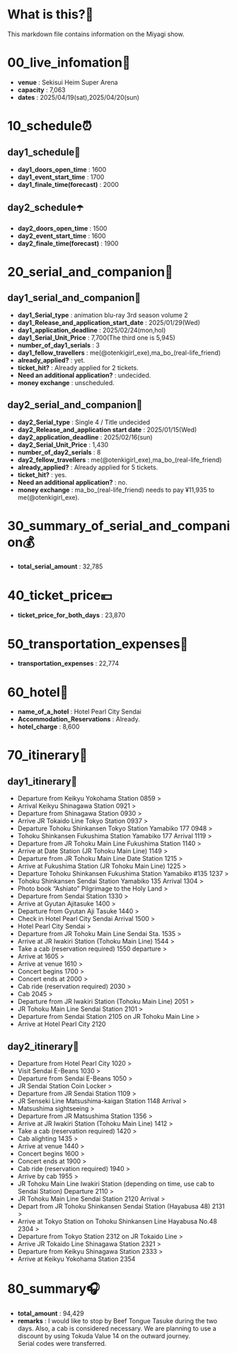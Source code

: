 # What is this?👀
<p>This markdown file contains information on the Miyagi show.</p>

# 00_live_infomation📅

- **venue** : Sekisui Heim Super Arena
- **capacity** : 7,063
- **dates** : 2025/04/19(sat),2025/04/20(sun)

# 10_schedule⏰

## day1_schedule🥁

- **day1_doors_open_time** : 1600
- **day1_event_start_time** : 1700
- **day1_finale_time(forecast)** : 2000

## day2_schedule☂️

- **day2_doors_open_time** : 1500
- **day2_event_start_time** : 1600
- **day2_finale_time(forecast)** : 1900

# 20_serial_and_companion📃

## day1_serial_and_companion🔖

- **day1_Serial_type** : animation blu-ray 3rd season volume 2
- **day1_Release_and_application_start_date** : 2025/01/29(Wed)
- **day1_application_deadline** : 2025/02/24(mon,hol)
- **day1_Serial_Unit_Price** : 7,700(The third one is 5,945)
- **number_of_day1_serials** : 3
- **day1_fellow_travellers** : me(@otenkigirl_exe),ma_bo_(real-life_friend)
- **already_applied?** : yet.
- **ticket_hit?** : Already applied for 2 tickets.
- **Need an additional application?** : undecided.
- **money exchange** : unscheduled.

## day2_serial_and_companion📰

- **day2_Serial_type** : Single 4 / Title undecided
- **day2_Release_and_application start date** : 2025/01/15(Wed)
- **day2_application_deadline** : 2025/02/16(sun)
- **day2_Serial_Unit_Price** : 1,430
- **number_of_day2_serials** : 8
- **day2_fellow_travellers** : me(@otenkigirl_exe),ma_bo_(real-life_friend)
- **already_applied?** : Already applied for 5 tickets.
- **ticket_hit?** : yes.
- **Need an additional application?** : no.
- **money exchange** : ma_bo_(real-life_friend) needs to pay ¥11,935 to me(@otenkigirl_exe).

# 30_summary_of_serial_and_companion💰

- **total_serial_amount** : 32,785

# 40_ticket_price💴

- **ticket_price_for_both_days** : 23,870

# 50_transportation_expenses🚅

- **transportation_expenses** : 22,774

# 60_hotel🏨

- **name_of_a_hotel** : Hotel Pearl City Sendai
- **Accommodation_Reservations** : Already.
- **hotel_charge** : 8,600

# 70_itinerary🛴

## day1_itinerary🚀

- Departure from Keikyu Yokohama Station 0859 >
- Arrival Keikyu Shinagawa Station 0921 >
- Departure from Shinagawa Station 0930 >
- Arrive JR Tokaido Line Tokyo Station 0937 >
- Departure Tohoku Shinkansen Tokyo Station Yamabiko 177 0948 >
- Tohoku Shinkansen Fukushima Station Yamabiko 177 Arrival 1119 >
- Departure from JR Tohoku Main Line Fukushima Station 1140 >
- Arrive at Date Station (JR Tohoku Main Line) 1149 >
- Departure from JR Tohoku Main Line Date Station 1215 >
- Arrive at Fukushima Station (JR Tohoku Main Line) 1225 >
- Departure Tohoku Shinkansen Fukushima Station Yamabiko #135 1237 >
- Tohoku Shinkansen Sendai Station Yamabiko 135 Arrival 1304 >
- Photo book “Ashiato” Pilgrimage to the Holy Land >
- Departure from Sendai Station 1330 >
- Arrive at Gyutan Ajitasuke 1400 >
- Departure from Gyutan Aji Tasuke 1440 >
- Check in Hotel Pearl City Sendai Arrival 1500 >
- Hotel Pearl City Sendai >
- Departure from JR Tohoku Main Line Sendai Sta. 1535 >
- Arrive at JR Iwakiri Station (Tohoku Main Line) 1544 >
- Take a cab (reservation required) 1550 departure >
- Arrive at 1605 >
- Arrive at venue 1610 >
- Concert begins 1700 >
- Concert ends at 2000 >
- Cab ride (reservation required) 2030 >
- Cab 2045 >
- Departure from JR Iwakiri Station (Tohoku Main Line) 2051 >
- JR Tohoku Main Line Sendai Station 2101 >
- Departure from Sendai Station 2105 on JR Tohoku Main Line >
- Arrive at Hotel Pearl City 2120

## day2_itinerary🚢

- Departure from Hotel Pearl City 1020 >
- Visit Sendai E-Beans 1030 >
- Departure from Sendai E-Beans 1050 >
- JR Sendai Station Coin Locker >
- Departure from JR Sendai Station 1109 >
- JR Senseki Line Matsushima-kaigan Station 1148 Arrival >
- Matsushima sightseeing >
- Departure from JR Matsushima Station 1356 >
- Arrive at JR Iwakiri Station (Tohoku Main Line) 1412 >
- Take a cab (reservation required) 1420 >
- Cab alighting 1435 >
- Arrive at venue 1440 >
- Concert begins 1600 >
- Concert ends at 1900 >
- Cab ride (reservation required) 1940 >
- Arrive by cab 1955 >
- JR Tohoku Main Line Iwakiri Station (depending on time, use cab to Sendai Station) Departure 2110 >
- JR Tohoku Main Line Sendai Station 2120 Arrival >
- Depart from JR Tohoku Shinkansen Sendai Station (Hayabusa 48) 2131 >
- Arrive at Tokyo Station on Tohoku Shinkansen Line Hayabusa No.48 2304 >
- Departure from Tokyo Station 2312 on JR Tokaido Line >
- Arrive JR Tokaido Line Shinagawa Station 2321 >
- Departure from Keikyu Shinagawa Station 2333 >
- Arrive at Keikyu Yokohama Station 2354

# 80_summary🎧

- **total_amount** : 94,429
- **remarks** : I would like to stop by Beef Tongue Tasuke during the two days. Also, a cab is considered necessary. We are planning to use a discount by using Tokuda Value 14 on the outward journey.
<br>Serial codes were transferred.